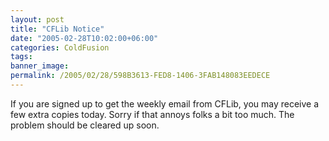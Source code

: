 ```yaml
---
layout: post
title: "CFLib Notice"
date: "2005-02-28T10:02:00+06:00"
categories: ColdFusion 
tags: 
banner_image: 
permalink: /2005/02/28/598B3613-FED8-1406-3FAB148083EEDECE
---
```


If you are signed up to get the weekly email from CFLib, you may receive a few extra copies today. Sorry if that annoys folks a bit too much. The problem should be cleared up soon.